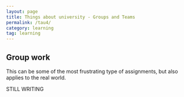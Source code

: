 ```yaml
---
layout: page
title: Things about university - Groups and Teams
permalink: /tau4/
category: learning
tag: learning
---
```


## Group work
This can be some of the most frustrating type of assignments, but also applies to the real world.


STILL WRITING
